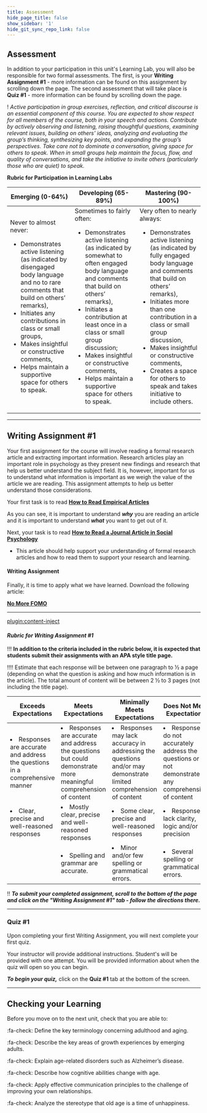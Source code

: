```yaml
---
title: Assessment
hide_page_title: false
show_sidebar: '1'
hide_git_sync_repo_link: false
---
```


## Assessment

In addition to your participation in this unit's Learning Lab, you will also be responsible for two formal assessments. The first, is your **Writing Assignment #1** - more information can be found on this assignment by scrolling down the page. The second assessment that will take place is **Quiz #1** - more information can be found by scrolling down the page.

! *Active participation in group exercises, reflection, and critical discourse is an essential component of this course. You are expected to show respect for all members of the course, both in your speech and actions. Contribute by actively observing and listening, raising thoughtful questions, examining relevant issues, building on others’ ideas, analyzing and evaluating the group’s thinking, synthesizing key points, and expanding the group’s perspectives. Take care not to dominate a conversation, giving space for others to speak. When in small groups help maintain the focus, flow, and quality of conversations, and take the initiative to invite others (particularly those who are quiet) to speak.*

**Rubric for Participation in Learning Labs**

| Emerging (0-64%) | Developing (65-89%) | Mastering (90-100%)|
| ----------------| -------------------|-------------------|
|Never to almost never: <ul><li> Demonstrates active listening (as indicated by disengaged body language and no to rare comments that build on others’ remarks), <li>Initiates any contributions in class or small groups, <li> Makes insightful or constructive comments, <li> Helps maintain a supportive space for others to speak.|	Sometimes to fairly often: <ul><li> Demonstrates active listening (as indicated by somewhat to often engaged body language and comments that build on others’ remarks), <li> Initiates a contribution at least once in a class or small group discussion; <li> Makes insightful or constructive comments, <li> Helps maintain a supportive space for others to speak.|	Very often to nearly always: <ul><li> Demonstrates active listening (as indicated by fully engaged body language and comments that build on others’ remarks), <li> Initiates more than one contribution in a class or small group discussion, <li> Makes insightful or constructive comments, <li> Creates a space for others to speak and takes initiative to include others.

---

## **Writing Assignment #1**

Your first assignment for the course will involve reading a formal research article and extracting important information. Research articles play an important role in psychology as they present new findings and research that help us better understand the subject field. It is, however, important for us to understand what information is important as we weigh the value of the article we are reading. This assignment attempts to help us better understand those considerations.

Your first task is to read [**How to Read Empirical Articles**](Assessment_Empirical_Short.pdf)

As you can see, it is important to understand ***why*** you are reading an article and it is important to understand ***what*** you want to get out of it.

Next, your task is to read [**How to Read a Journal Article in Social Psychology**](Assessment_Empirical_Long.pdf)

 - This article should help support your understanding of formal research articles and how to read them to support your research and learning.

#### **Writing Assignment**

Finally, it is time to apply what we have learned. Download the following article:

[**No More FOMO**](Assessment_FOMO_Article.pdf)

---

[plugin:content-inject](_alert)



#### ***Rubric for Writing Assignment #1***

!!! **In addition to the criteria included in the rubric below, it is expected that students submit their assignments with an APA style title page.**

!!!! Estimate that each response will be between one paragraph to ½ a page (depending on what the question is asking and how much information is in the article). The total amount of content will be between 2 ½ to 3 pages (not including the title page).


| **Exceeds Expectations** | **Meets Expectations**          | **Minimally Meets Expectations**           | **Does Not Meet Expectations**                 |
|---------|--------------------------|--------------------|-------------|
|<li>Responses are accurate and address the questions in a comprehensive manner     |<li>Responses are accurate  and address the questions but could demonstrate more meaningful comprehension  of content     |<li>Responses may lack accuracy in addressing the questions and/or may demonstrate limited comprehension of content     |<li> Responses do not  accurately address the questions or do not demonstrate any comprehension of content   |
|<li>Clear, precise and well-reasoned responses     |<li>Mostly clear, precise and well-reasoned responses              |<li>Some clear, precise and well-reasoned responses        |<li>Responses lack clarity, logic and/or precision              |
|    |<li>Spelling and grammar are accurate.                 |<li>Minor and/or few spelling or grammatical errors.       |<li> Several spelling or grammatical errors.      |

!! ***To submit your completed assignment, scroll to the bottom of the page and click on the "Writing Assignment #1" tab - follow the directions there.***

---

### **Quiz #1**

Upon completing your first Writing Assignment, you will next complete your first quiz.

Your instructor will provide additional instructions. Student's will be provided with one attempt. You will be provided information about when the quiz will open so you can begin.

***To begin your quiz,*** click on the **Quiz #1** tab at the bottom of the screen.

---

## Checking your Learning

Before you move on to the next unit, check that you are able to:

:fa-check: Define the key terminology concerning adulthood and aging.

:fa-check: Describe the key areas of growth experiences by emerging adults.

:fa-check: Explain age-related disorders such as Alzheimer’s disease.

:fa-check: Describe how cognitive abilities change with age.

:fa-check: Apply effective communication principles to the challenge of improving your own relationships.

:fa-check: Analyze the stereotype that old age is a time of unhappiness.
